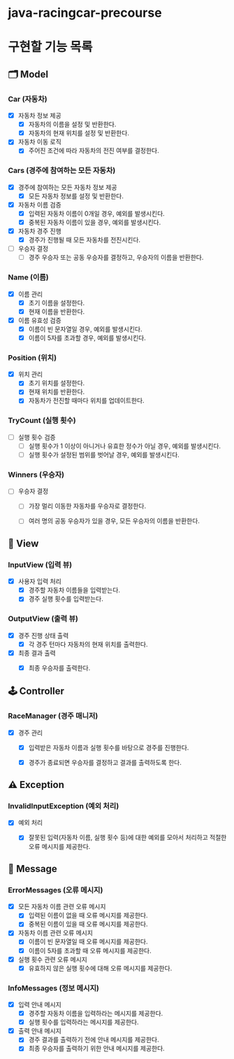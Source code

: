 # java-racingcar-precourse


# 구현할 기능 목록


## 🗂️ Model

### Car (자동차)
- [x] 자동차 정보 제공
    - [x] 자동차의 이름을 설정 및 반환한다.
    - [x] 자동차의 현재 위치를 설정 및 반환한다.
- [x] 자동차 이동 로직
    - [x] 주어진 조건에 따라 자동차의 전진 여부를 결정한다.

### Cars (경주에 참여하는 모든 자동차)
- [x] 경주에 참여하는 모든 자동차 정보 제공
    - [x] 모든 자동차 정보를 설정 및 반환한다.
- [x] 자동차 이름 검증
    - [x] 입력된 자동차 이름이 0개일 경우, 예외를 발생시킨다.
    - [x] 중복된 자동차 이름이 있을 경우, 예외를 발생시킨다.
- [x] 자동차 경주 진행
    - [x] 경주가 진행될 때 모든 자동차를 전진시킨다.
- [ ] 우승자 결정
    - [ ] 경주 우승자 또는 공동 우승자를 결정하고, 우승자의 이름을 반환한다.

### Name (이름)
- [x] 이름 관리
    - [x] 초기 이름을 설정한다.
    - [x] 현재 이름을 반환한다.
- [x] 이름 유효성 검증
    - [x] 이름이 빈 문자열일 경우, 예외를 발생시킨다.
    - [x] 이름이 5자를 초과할 경우, 예외를 발생시킨다.

### Position (위치)
- [x] 위치 관리
    - [x] 초기 위치를 설정한다.
    - [x] 현재 위치를 반환한다.
    - [x] 자동차가 전진할 때마다 위치를 업데이트한다.

### TryCount (실행 횟수)
- [ ] 실행 횟수 검증
    - [ ] 실행 횟수가 1 이상이 아니거나 유효한 정수가 아닐 경우, 예외를 발생시킨다.
    - [ ] 실행 횟수가 설정된 범위를 벗어날 경우, 예외를 발생시킨다.

### Winners (우승자)
- [ ] 우승자 결정
    - [ ] 가장 멀리 이동한 자동차를 우승자로 결정한다.
    - [ ] 여러 명의 공동 우승자가 있을 경우, 모든 우승자의 이름을 반환한다.


## 👀 View

### InputView (입력 뷰)
- [x] 사용자 입력 처리
    - [x] 경주할 자동차 이름들을 입력받는다.
    - [x] 경주 실행 횟수를 입력받는다.

### OutputView (출력 뷰)
- [x] 경주 진행 상태 출력
    - [x] 각 경주 턴마다 자동차의 현재 위치를 출력한다.
- [x] 최종 결과 출력
    - [x] 최종 우승자를 출력한다.


## 🕹️ Controller

### RaceManager (경주 매니저)
- [x] 경주 관리
    - [x] 입력받은 자동차 이름과 실행 횟수를 바탕으로 경주를 진행한다.
    - [x] 경주가 종료되면 우승자를 결정하고 결과를 출력하도록 한다.


## ⚠️ Exception

### InvalidInputException (예외 처리)
- [x] 예외 처리
    - [x] 잘못된 입력(자동차 이름, 실행 횟수 등)에 대한 예외를 모아서 처리하고 적절한 오류 메시지를 제공한다.


## 💬 Message

### ErrorMessages (오류 메시지)
- [x] 모든 자동차 이름 관련 오류 메시지
    - [x] 입력된 이름이 없을 때 오류 메시지를 제공한다.
    - [x] 중복된 이름이 있을 때 오류 메시지를 제공한다.
- [x] 자동차 이름 관련 오류 메시지
    - [x] 이름이 빈 문자열일 때 오류 메시지를 제공한다.
    - [x] 이름이 5자를 초과할 때 오류 메시지를 제공한다.
- [x] 실행 횟수 관련 오류 메시지
    - [x] 유효하지 않은 실행 횟수에 대해 오류 메시지를 제공한다.

### InfoMessages (정보 메시지)
- [x] 입력 안내 메시지
    - [x] 경주할 자동차 이름을 입력하라는 메시지를 제공한다.
    - [x] 실행 횟수를 입력하라는 메시지를 제공한다.
- [x] 출력 안내 메시지
    - [x] 경주 결과를 출력하기 전에 안내 메시지를 제공한다.
    - [x] 최종 우승자를 출력하기 위한 안내 메시지를 제공한다.
